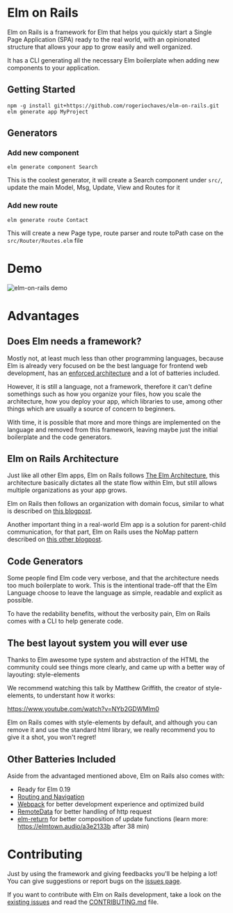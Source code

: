 # Elm on Rails

Elm on Rails is a framework for Elm that helps you quickly start a Single Page Application (SPA) ready to the real world, with an opinionated structure that allows your app to grow easily and well organized.

It has a CLI generating all the necessary Elm boilerplate when adding new components to your application.

## Getting Started

```
npm -g install git+https://github.com/rogeriochaves/elm-on-rails.git
elm generate app MyProject
```

## Generators

### Add new component

```
elm generate component Search
```

This is the coolest generator, it will create a Search
component under `src/`, update the main Model, Msg, Update, View and Routes for it

### Add new route

```
elm generate route Contact
```

This will create a new Page type, route parser and route toPath case on the `src/Router/Routes.elm` file

# Demo

![elm-on-rails demo](https://user-images.githubusercontent.com/792201/41208764-e2aa697e-6cfc-11e8-96ac-15750f08f8fb.gif)

# Advantages

## Does Elm needs a framework?

Mostly not, at least much less than other programming languages, because Elm is already very focused on be the best language for frontend web development, has an [enforced architecture](https://guide.elm-lang.org/architecture/) and a lot of batteries included.

However, it is still a language, not a framework, therefore it can't define somethings such as how you organize your files, how you scale the architecture, how you deploy your app, which libraries to use, among other things which are usually a source of concern to beginners.

With time, it is possible that more and more things are implemented on the language and removed from this framework, leaving maybe just the initial boilerplate and the code generators.

## Elm on Rails Architecture

Just like all other Elm apps, Elm on Rails follows [The Elm Architecture](https://guide.elm-lang.org/architecture/), this architecture basically dictates all the state flow within Elm, but still allows multiple organizations as your app grows.

Elm on Rails then follows an organization with domain focus, similar to what is described on [this blogpost](https://medium.com/@_rchaves_/structured-todomvc-example-with-elm-a68d87cd38da).

Another important thing in a real-world Elm app is a solution for parent-child communication, for that part, Elm on Rails uses the NoMap pattern described on [this other blogpost](https://medium.com/@_rchaves_/child-parent-communication-in-elm-outmsg-vs-translator-vs-nomap-patterns-f51b2a25ecb1).

## Code Generators

Some people find Elm code very verbose, and that the architecture needs too much boilerplate to work. This is the intentional trade-off that the Elm Language choose to leave the language as simple, readable and explicit as possible.

To have the redability benefits, without the verbosity pain, Elm on Rails comes with a CLI to help generate code.

## The best layout system you will ever use

Thanks to Elm awesome type system and abstraction of the HTML the community could see things more clearly, and came up with a better way of layouting: style-elements

We recommend watching this talk by Matthew Griffith, the creator of style-elements, to understant how it works:

https://www.youtube.com/watch?v=NYb2GDWMIm0

Elm on Rails comes with style-elements by default, and although you can remove it and use the standard html library, we really recommend you to give it a shot, you won't regret!

## Other Batteries Included

Aside from the advantaged mentioned above, Elm on Rails also comes with:

- Ready for Elm 0.19
- [Routing and Navigation](https://www.elm-tutorial.org/en/07-routing/cover.html)
- [Webpack](https://webpack.js.org/) for better development experience and optimized build
- [RemoteData](http://package.elm-lang.org/packages/krisajenkins/remotedata/latest/RemoteData) for better handling of http request
- [elm-return](http://package.elm-lang.org/packages/Fresheyeball/elm-return/latest) for better composition of update functions (learn more: https://elmtown.audio/a3e2133b after 38 min)

# Contributing

Just by using the framework and giving feedbacks you'll be helping a lot! You can give suggestions or report bugs on the [issues page](https://github.com/rogeriochaves/elm-on-rails/issues).

If you want to contribute with Elm on Rails development, take a look on the [existing issues](https://github.com/rogeriochaves/elm-on-rails/issues) and read the [CONTRIBUTING.md](CONTRIBUTING.md) file.
